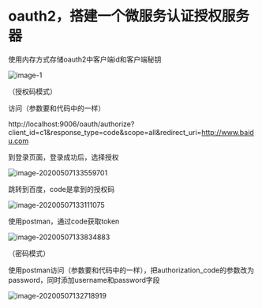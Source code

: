 # oauth2，搭建一个微服务认证授权服务器



使用内存方式存储oauth2中客户端id和客户端秘钥

![image-1](https://raw.githubusercontent.com/okhurley/oauth2/master/img/1.png)



（授权码模式）

访问（参数要和代码中的一样）

http://localhost:9006/oauth/authorize?client_id=c1&response_type=code&scope=all&redirect_uri=http://www.baidu.com

到登录页面，登录成功后，选择授权

![image-20200507133559701](https://raw.githubusercontent.com/okhurley/oauth2/master/img/2.png)

跳转到百度，code是拿到的授权码

![image-20200507133111075](https://raw.githubusercontent.com/okhurley/oauth2/master/img/3.png)

使用postman，通过code获取token

![image-20200507133834883](https://raw.githubusercontent.com/okhurley/oauth2/master/img/4.png)



（密码模式）

使用postman访问（参数要和代码中的一样），把authorization_code的参数改为password，同时添加username和password字段

![image-20200507132718919](https://raw.githubusercontent.com/okhurley/oauth2/master/img/5.png)



